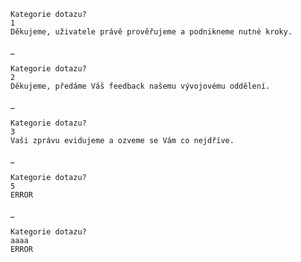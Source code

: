 
```
Kategorie dotazu?
1
Děkujeme, uživatele právě prověřujeme a podnikneme nutné kroky.
```

_

```
Kategorie dotazu?
2
Děkujeme, předáme Váš feedback našemu vývojovému oddělení.
```

_

```    
Kategorie dotazu?
3
Vaši zprávu evidujeme a ozveme se Vám co nejdříve.
```

_

```
Kategorie dotazu?
5
ERROR
```

_

```
Kategorie dotazu?
aaaa
ERROR
```